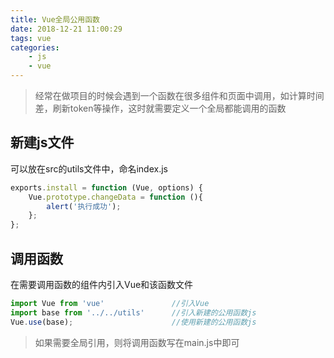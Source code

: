 ```yaml
---
title: Vue全局公用函数
date: 2018-12-21 11:00:29
tags: vue
categories: 
    - js
    - vue
---
```


> 经常在做项目的时候会遇到一个函数在很多组件和页面中调用，如计算时间差，刷新token等操作，这时就需要定义一个全局都能调用的函数

<!-- more -->


## 新建js文件
可以放在src的utils文件中，命名index.js


```javascript
exports.install = function (Vue, options) {
    Vue.prototype.changeData = function (){
        alert('执行成功');
    };
};
```
## 调用函数
在需要调用函数的组件内引入Vue和该函数文件

```javascript
import Vue from 'vue'               //引入Vue
import base from '../../utils'      //引入新建的公用函数js
Vue.use(base);                      //使用新建的公用函数js
```
> 如果需要全局引用，则将调用函数写在main.js中即可